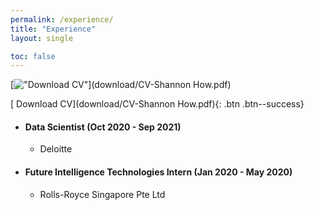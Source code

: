 ```yaml
---
permalink: /experience/
title: "Experience"
layout: single

toc: false
---
```


[!["Download CV"](https://user-images.githubusercontent.com/1376749/120938564-50c59780-c6e1-11eb-814f-22a0399623c5.png)](download/CV-Shannon How.pdf)


[<i class="fas fa-download"></i> Download CV](download/CV-Shannon How.pdf){: .btn .btn--success}


* #### Data Scientist (Oct 2020 - Sep 2021)
  *   Deloitte 


* #### Future Intelligence Technologies Intern (Jan 2020 - May 2020)
  *   Rolls-Royce Singapore Pte Ltd 

